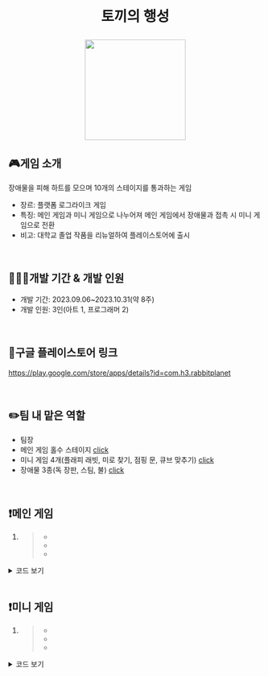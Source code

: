 # <p align="center">토끼의 행성</p>

<p align="center">
<img src="https://github.com/gusdk337/RabbitPlanetResult/assets/51481890/0b826058-0f23-49c7-b9cb-a6a39f41a659" width="200">
</p>

## 🎮게임 소개
장애물을 피해 하트를 모으며 10개의 스테이지를 통과하는 게임 &nbsp;

- 장르: 플랫폼 로그라이크 게임
- 특징: 메인 게임과 미니 게임으로 나누어져 메인 게임에서 장애물과 접촉 시 미니 게임으로 전환
- 비고: 대학교 졸업 작품을 리뉴얼하여 플레이스토어에 출시

&nbsp;

## 👩🏻‍💻개발 기간 & 개발 인원
- 개발 기간: 2023.09.06~2023.10.31(약 8주)
- 개발 인원: 3인(아트 1, 프로그래머 2)
  
&nbsp;

## 🔗구글 플레이스토어 링크
https://play.google.com/store/apps/details?id=com.h3.rabbitplanet

&nbsp;

## ✏️팀 내 맡은 역할
- 팀장
- 메인 게임 홀수 스테이지 [click](#메인-게임)
- 미니 게임 4개(플래피 래빗, 미로 찾기, 점핑 문, 큐브 맞추기) [click](#미니-게임)
- 장애물 3종(독 장판, 스팀, 불) [click](#장애물)

&nbsp;

## ❗메인 게임
1. 
   > - 
   > - 
   > - 

<details>
 <summary>코드 보기</summary>
 
```ts

```
▲  스크립트
</details>
&nbsp;

## ❗미니 게임
1. 
   > - 
   > - 
   > - 

<details>
 <summary>코드 보기</summary>
 
```ts

```
▲  스크립트
